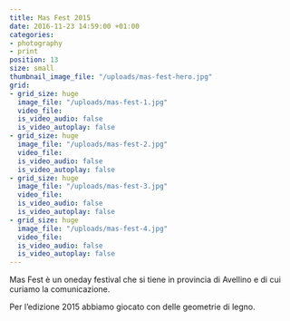 ```yaml
---
title: Mas Fest 2015
date: 2016-11-23 14:59:00 +01:00
categories:
- photography
- print
position: 13
size: small
thumbnail_image_file: "/uploads/mas-fest-hero.jpg"
grid:
- grid_size: huge
  image_file: "/uploads/mas-fest-1.jpg"
  video_file: 
  is_video_audio: false
  is_video_autoplay: false
- grid_size: huge
  image_file: "/uploads/mas-fest-2.jpg"
  video_file: 
  is_video_audio: false
  is_video_autoplay: false
- grid_size: huge
  image_file: "/uploads/mas-fest-3.jpg"
  video_file: 
  is_video_audio: false
  is_video_autoplay: false
- grid_size: huge
  image_file: "/uploads/mas-fest-4.jpg"
  video_file: 
  is_video_audio: false
  is_video_autoplay: false
---
```


Mas Fest è un oneday festival che si tiene in provincia di Avellino e di cui curiamo la comunicazione.

Per l’edizione 2015 abbiamo giocato con delle geometrie di legno.